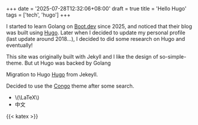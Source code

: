 +++
date = '2025-07-28T12:32:06+08:00'
draft = true
title = 'Hello Hugo'
tags = ['tech', 'hugo']
+++

I started to learn Golang on [Boot.dev](https://www.boot.dev) since 2025, and noticed that their blog was built using [Hugo](https://gohugo.io). Later when I decided to update my personal profile (last update around 2018...), I decided to did some research on Hugo and eventually! 

This site was originally built with Jekyll and I like the design of so-simple-theme. But 
ut Hugo was backed by Golang

Migration to Hugo [Hugo](https://jekyllrb.com/) from Jekeyll. 

Decided to use the [Congo](https://github.com/jpanther/congo) theme after some search.


- \\(\LaTeX\\)
- 中文

{{< katex >}}